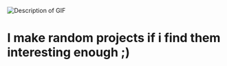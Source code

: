 ![Description of GIF](https://i.pinimg.com/originals/d3/6b/59/d36b59ad23274f9b31c0597017432d76.gif)

<h1> I make random projects if i find them interesting enough ;)</h1>
